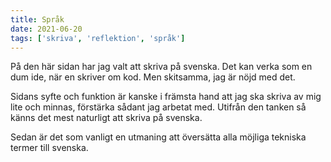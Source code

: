 ```yaml
---
title: Språk
date: 2021-06-20
tags: ['skriva', 'reflektion', 'språk']
---
```


På den här sidan har jag valt att skriva på svenska. Det kan verka som en dum ide, när en skriver om kod. Men skitsamma, jag är nöjd med det.

Sidans syfte och funktion är kanske i främsta hand att jag ska skriva av mig lite och minnas, förstärka sådant jag arbetat med. Utifrån den tanken så känns det mest naturligt att skriva på svenska.

Sedan är det som vanligt en utmaning att översätta alla möjliga tekniska termer till svenska.